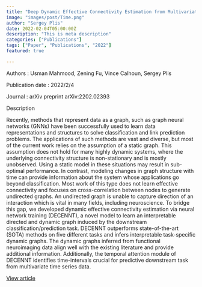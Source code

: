 ```yaml
---
title: "Deep Dynamic Effective Connectivity Estimation from Multivariate Time Series"
image: "images/post/Time.png"
author: "Sergey Plis"
date: 2022-02-04T05:00:00Z
description: "This is meta description"
categories: ["Publications"]
tags: ["Paper", "Publications", "2022"]
featured: true

---
```


Authors : Usman Mahmood, Zening Fu, Vince Calhoun, Sergey Plis

Publication date : 2022/2/4

Journal : arXiv preprint arXiv:2202.02393

Description

Recently, methods that represent data as a graph, such as graph neural networks (GNNs) have been successfully used to learn data representations and structures to solve classification and link prediction problems. The applications of such methods are vast and diverse, but most of the current work relies on the assumption of a static graph. This assumption does not hold for many highly dynamic systems, where the underlying connectivity structure is non-stationary and is mostly unobserved. Using a static model in these situations may result in sub-optimal performance. In contrast, modeling changes in graph structure with time can provide information about the system whose applications go beyond classification. Most work of this type does not learn effective connectivity and focuses on cross-correlation between nodes to generate undirected graphs. An undirected graph is unable to capture direction of an interaction which is vital in many fields, including neuroscience. To bridge this gap, we developed dynamic effective connectivity estimation via neural network training (DECENNT), a novel model to learn an interpretable directed and dynamic graph induced by the downstream classification/prediction task. DECENNT outperforms state-of-the-art (SOTA) methods on five different tasks and infers interpretable task-specific dynamic graphs. The dynamic graphs inferred from functional neuroimaging data align well with the existing literature and provide additional information. Additionally, the temporal attention module of DECENNT identifies time-intervals crucial for predictive downstream task from multivariate time series data.


[View article](https://arxiv.org/abs/2202.02393)

